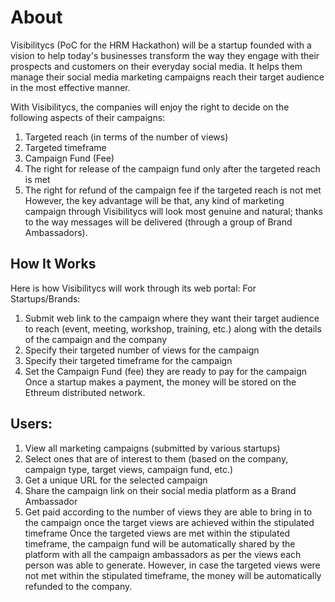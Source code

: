 # About
Visibilitycs (PoC for the HRM Hackathon) will be a startup founded with a vision to help today's businesses transform the way they engage with their prospects and customers on their everyday social media. It helps them manage their social media marketing campaigns reach their target audience in the most effective manner.

With Visibilitycs, the companies will enjoy the right to decide on the following aspects of their campaigns:
1. Targeted reach (in terms of the number of views)
2. Targeted timeframe
3. Campaign Fund (Fee)
4. The right for release of the campaign fund only after the targeted reach is met
5. The right for refund of the campaign fee if the targeted reach is not met
However, the key advantage will be that, any kind of marketing campaign through Visibilitycs will look
most genuine and natural; thanks to the way messages will be delivered (through a group of Brand Ambassadors). 


## How It Works
Here is how Visibilitycs will work through its web portal:
For Startups/Brands:
1. Submit web link to the campaign where they want their target audience to reach (event, meeting, workshop, training, etc.) along with the details of the campaign and the company
2. Specify their targeted number of views for the campaign
3. Specify their targeted timeframe for the campaign
4. Set the Campaign Fund (fee) they are ready to pay for the campaign
Once a startup makes a payment, the money will be stored on the Ethreum distributed network.

## Users:
1. View all marketing campaigns (submitted by various startups)
2. Select ones that are of interest to them (based on the company, campaign type, target views, campaign fund, etc.)
3. Get a unique URL for the selected campaign
4. Share the campaign link on their social media platform as a Brand Ambassador
5. Get paid according to the number of views they are able to bring in to the campaign once the target views are achieved within the stipulated timeframe
Once the targeted views are met within the stipulated timeframe, the campaign fund will be automatically shared by the platform with all the campaign ambassadors as per the views each person was able to generate. However, in case the targeted views were not met within the stipulated timeframe, the money will be automatically refunded to the company.
